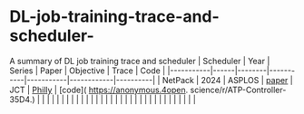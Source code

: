 # DL-job-training-trace-and-scheduler-
A summary of DL job training trace and scheduler 
| Scheduler | Year | Series | Paper     | Objective | Trace      | Code     |
|-----------|------|--------|-----------|-----------|------------|----------|
| NetPack   | 2024 | ASPLOS | [paper](https://dl.acm.org/doi/10.1145/3617232.3624863) | JCT       | [Philly](https://github.com/msr-fiddle/philly-traces) | [code]( https://anonymous.4open.
 science/r/ATP-Controller-35D4.) |
|           |      |        |           |           |            |          |
|           |      |        |           |           |            |          |
|           |      |        |           |           |            |          |
|           |      |        |           |           |            |          |
